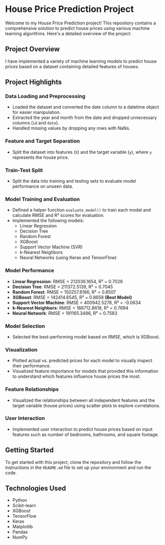 # House Price Prediction Project

Welcome to my House Price Prediction project! This repository contains a comprehensive solution to predict house prices using various machine learning algorithms. Here's a detailed overview of the project:

## Project Overview

I have implemented a variety of machine learning models to predict house prices based on a dataset containing detailed features of houses.

## Project Highlights

### Data Loading and Preprocessing

- Loaded the dataset and converted the date column to a datetime object for easier manipulation.
- Extracted the year and month from the date and dropped unnecessary columns (`id` and `date`).
- Handled missing values by dropping any rows with NaNs.

### Feature and Target Separation

- Split the dataset into features (`X`) and the target variable (`y`), where `y` represents the house price.

### Train-Test Split

- Split the data into training and testing sets to evaluate model performance on unseen data.

### Model Training and Evaluation

- Defined a helper function `evaluate_model()` to train each model and calculate RMSE and R² scores for evaluation.
- Implemented the following models:
  - Linear Regression
  - Decision Tree
  - Random Forest
  - XGBoost
  - Support Vector Machine (SVR)
  - k-Nearest Neighbors
  - Neural Networks (using Keras and TensorFlow)

### Model Performance

- **Linear Regression**: RMSE = 212036.1654, R² = 0.7026
- **Decision Tree**: RMSE = 211372.5139, R² = 0.7045
- **Random Forest**: RMSE = 150257.8166, R² = 0.8507
- **XGBoost**: RMSE = 142414.6545, R² = 0.8658 **(Best Model)**
- **Support Vector Machine**: RMSE = 400942.5278, R² = -0.0634
- **k-Nearest Neighbors**: RMSE = 186712.8618, R² = 0.7694
- **Neural Network**: RMSE = 191165.3486, R² = 0.7583

### Model Selection

- Selected the best-performing model based on RMSE, which is XGBoost.

### Visualization

- Plotted actual vs. predicted prices for each model to visually inspect their performance.
- Visualized feature importance for models that provided this information to understand which features influence house prices the most.

### Feature Relationships

- Visualized the relationships between all independent features and the target variable (house prices) using scatter plots to explore correlations.

### User Interaction

- Implemented user interaction to predict house prices based on input features such as number of bedrooms, bathrooms, and square footage.

## Getting Started

To get started with this project, clone the repository and follow the instructions in the `README.md` file to set up your environment and run the code.

## Technologies Used

- Python
- Scikit-learn
- XGBoost
- TensorFlow
- Keras
- Matplotlib
- Pandas
- NumPy
